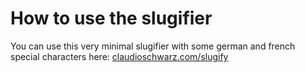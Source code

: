 # How to use the slugifier
You can use this very minimal slugifier with some german and french special characters here: [claudioschwarz.com/slugify](https://www.claudioschwarz.com/slugify)
